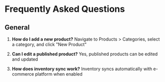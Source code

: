 # Frequently Asked Questions

## General
1. **How do I add a new product?**
   Navigate to Products > Categories, select a category, and click "New Product"

2. **Can I edit a published product?**
   Yes, published products can be edited and updated

3. **How does inventory sync work?**
   Inventory syncs automatically with e-commerce platform when enabled
